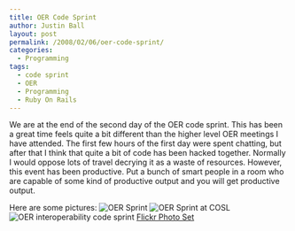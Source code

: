 ```yaml
---
title: OER Code Sprint
author: Justin Ball
layout: post
permalink: /2008/02/06/oer-code-sprint/
categories:
  - Programming
tags:
  - code sprint
  - OER
  - Programming
  - Ruby On Rails
---
```


We are at the end of the second day of the OER code sprint. This has been a great time feels quite a bit different than the higher level OER meetings I have attended. The first few hours of the first day were spent chatting, but after that I think that quite a bit of code has been hacked together. Normally I would oppose lots of travel decrying it as a waste of resources. However, this event has been productive. Put a bunch of smart people in a room who are capable of some kind of productive output and you will get productive output.

Here are some pictures:
![OER Sprint][1]
![OER Sprint at COSL][2]
![OER interoperability code sprint][3]
[Flickr Photo Set][4]

 [1]: http://farm3.static.flickr.com/2187/2246396743_82426d119d.jpg?v=0
 [2]: http://farm3.static.flickr.com/2338/2247192314_50ff6887e6.jpg?v=0
 [3]: http://farm3.static.flickr.com/2082/2247194530_a248d867b5.jpg?v=0
 [4]: http://www.flickr.com/photos/caswell_tom/sets/72157603860939994/
